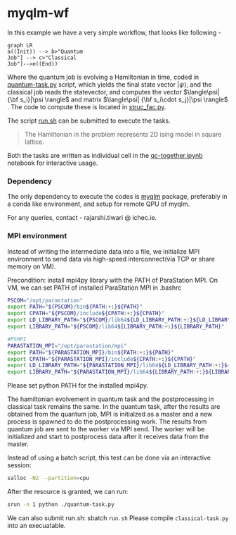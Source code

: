 # myqlm-wf
In this example we have a very simple workflow, that looks like following -

```mermaid
graph LR
a((Init)) --> b>"Quantum
Job"] --> c>"Classical
Job"]-->e((End))
```

Where the quantum job is evolving a Hamiltonian in time, coded in [quantum-task.py](./quantum-task.py) script, which yields the final state vector $|\psi\rangle$,
and the classical job reads the statevector, and computes the vector $\langle\psi| {\bf s_i}|\psi \rangle$ and matrix $\langle\psi| {\bf s_i\cdot s_j}|\psi \rangle$ . The code to compute these is located in [struc_fac.py](./struc_fac.py).

The script [run.sh](./run.sh) can be submitted to execute the tasks.

> The Hamiltonian in the problem represents 2D ising model in square lattice.

Both the tasks are written as individual cell in the [qc-together.ipynb](./qc-together.ipynb) notebook for interactive usage.

### Dependency

The only dependency to execute the codes is [myqlm](https://myqlm.github.io/) package, preferably in a conda like environment, and setup for remote QPU of myqlm.

For any queries, contact - rajarshi.tiwari @ ichec.ie.

### MPI environment
Instead of writing the intermediate data into a file, we initialize MPI environment to send data via high-speed interconnect(via TCP or share memory on VM).

Precondition: install mpi4py library with the PATH of ParaStation MPI.
On VM, we can set PATH of installed ParaStation MPI in .bashrc

```bash
PSCOM="/opt/parastation"
export PATH="${PSCOM}/bin${PATH:+:}${PATH}"
export CPATH="${PSCOM}/include${CPATH:+:}${CPATH}"
export LD_LIBRARY_PATH="${PSCOM}/lib64${LD_LIBRARY_PATH:+:}${LD_LIBRARY_PATH}"
export LIBRARY_PATH="${PSCOM}/lib64${LIBRARY_PATH:+:}${LIBRARY_PATH}"

#PSMPI
PARASTATION_MPI="/opt/parastation/mpi"
export PATH="${PARASTATION_MPI}/bin${PATH:+:}${PATH}"
export CPATH="${PARASTATION_MPI}/include${CPATH:+:}${CPATH}"
export LD_LIBRARY_PATH="${PARASTATION_MPI}/lib64${LD_LIBRARY_PATH:+:}${LD_LIBRARY_PATH}"
export LIBRARY_PATH="${PARASTATION_MPI}/lib64${LIBRARY_PATH:+:}${LIBRARY_PATH}"
```

Please set python PATH for the installed mpi4py.

The hamiltonian evolvement in quantum task and the postprocessing in classical task remains the same. In the quantum task, after the results are obtained from the quantum job, MPI is initialzed as a master and a new process is spawned to do the postprocessing work. The results from quantum job are sent to the worker via MPI send. The worker will be initialized and start to postprocess data after it receives data from the master.

Instead of using a batch script, this test can be done via an interactive session: 

```bash
salloc -N2 --partition=cpu
```

After the resource is granted, we can run: 

```bash
srun -n 1 python ./quantum-task.py
```

We can also submit run.sh: sbatch `run.sh`
Please compile `classical-task.py` into an execuatable.

